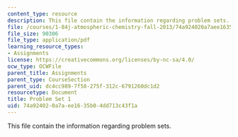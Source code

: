 ```yaml
---
content_type: resource
description: This file contain the information regarding problem sets.
file: /courses/1-84j-atmospheric-chemistry-fall-2013/74a924020a7aee1635b04dd713c43f1a_MIT1_84JF13_ProblemSet1.pdf
file_size: 90306
file_type: application/pdf
learning_resource_types:
- Assignments
license: https://creativecommons.org/licenses/by-nc-sa/4.0/
ocw_type: OCWFile
parent_title: Assignments
parent_type: CourseSection
parent_uid: dc4cc989-7f58-275f-312c-6791260dc1d2
resourcetype: Document
title: Problem Set 1
uid: 74a92402-0a7a-ee16-35b0-4dd713c43f1a
---
```

This file contain the information regarding problem sets.